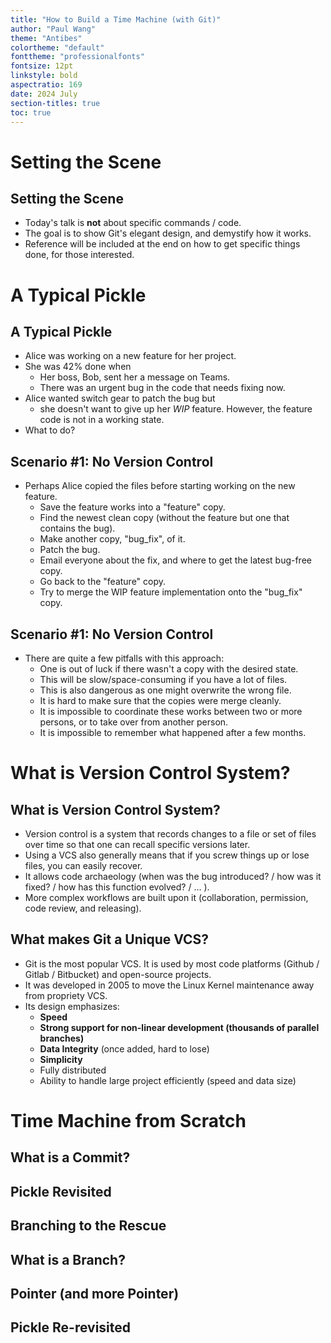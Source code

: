 ```yaml
---
title: "How to Build a Time Machine (with Git)"
author: "Paul Wang"
theme: "Antibes"
colortheme: "default"
fonttheme: "professionalfonts"
fontsize: 12pt
linkstyle: bold
aspectratio: 169
date: 2024 July
section-titles: true
toc: true
---
```

# Setting the Scene
## Setting the Scene

- Today's talk is **not** about specific commands / code.
- The goal is to show Git's elegant design, and demystify how it works.
- Reference will be included at the end on how to get specific things done, for those interested.

# A Typical Pickle
## A Typical Pickle

- Alice was working on a new feature for her project.
- She was 42% done when
	- Her boss, Bob, sent her a message on Teams.
	- There was an urgent bug in the code that needs fixing now.
- Alice wanted switch gear to patch the bug but
	- she doesn't want to give up her *WIP* feature. However, the feature code is not in a working state.
- What to do?

## Scenario #1: No Version Control

- Perhaps Alice copied the files before starting working on the new feature.
	- Save the feature works into a "feature" copy.
	- Find the newest clean copy (without the feature but one that contains the bug).
	- Make another copy, "bug_fix", of it.
	- Patch the bug.
	- Email everyone about the fix, and where to get the latest bug-free copy.
	- Go back to the "feature" copy.
	- Try to merge the WIP feature implementation onto the "bug_fix" copy.

## Scenario #1: No Version Control
- There are quite a few pitfalls with this approach:
	- One is out of luck if there wasn't a copy with the desired state.
	- This will be slow/space-consuming if you have a lot of files.
	- This is also dangerous as one might overwrite the wrong file.
	- It is hard to make sure that the copies were merge cleanly.
	- It is impossible to coordinate these works between two or more persons, or to take over from another person.
	- It is impossible to remember what happened after a few months.

# What is Version Control System?
## What is Version Control System?

- Version control is a system that records changes to a file or set of files over time so that one can recall specific versions later.
- Using a VCS also generally means that if you screw things up or lose files, you can easily recover.
- It allows code archaeology (when was the bug introduced? / how was it fixed? / how has this function evolved? / … ).
- More complex workflows are built upon it (collaboration, permission, code review, and releasing).

## What makes Git a Unique VCS?

- Git is the most popular VCS. It is used by most code platforms (Github / Gitlab / Bitbucket) and open-source projects.
- It was developed in 2005 to move the Linux Kernel maintenance away from propriety VCS. 
- Its design emphasizes:
    - **Speed**
    - **Strong support for non-linear development (thousands of parallel branches)**
    - **Data Integrity** (once added, hard to lose)
    - **Simplicity**
    - Fully distributed
    - Ability to handle large project efficiently (speed and data size)

# Time Machine from Scratch
## What is a Commit?
## Pickle Revisited
## Branching to the Rescue
## What is a Branch?
## Pointer (and more Pointer)
## Pickle Re-revisited
